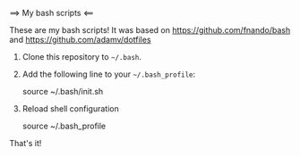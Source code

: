 ==> My bash scripts <==

These are my bash scripts!
It was based on https://github.com/fnando/bash and https://github.com/adamv/dotfiles

1) Clone this repository to `~/.bash`.
2) Add the following line to your `~/.bash_profile`:

	source ~/.bash/init.sh

3) Reload shell configuration

	source ~/.bash_profile

That's it!
